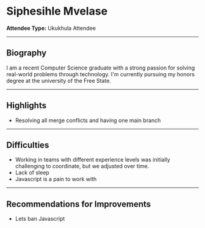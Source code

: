# Siphesihle Mvelase  
**Attendee Type:** Ukukhula Attendee  

---

## Biography  
I am a recent Computer Science  graduate with a strong passion for solving real-world problems through technology. I'm currently pursuing my honors degree at the university of the Free State.

---

## Highlights  
- Resolving all merge conflicts and having one main branch

---

## Difficulties  
- Working in teams with different experience levels was initially challenging to coordinate, but we adjusted over time.
- Lack of sleep
- Javascript is a pain to work with

---

## Recommendations for Improvements
- Lets ban Javascript